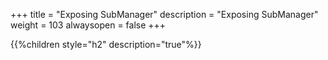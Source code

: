 +++
title = "Exposing SubManager"
description = "Exposing SubManager"
weight = 103
alwaysopen = false
+++

{{%children style="h2" description="true"%}}